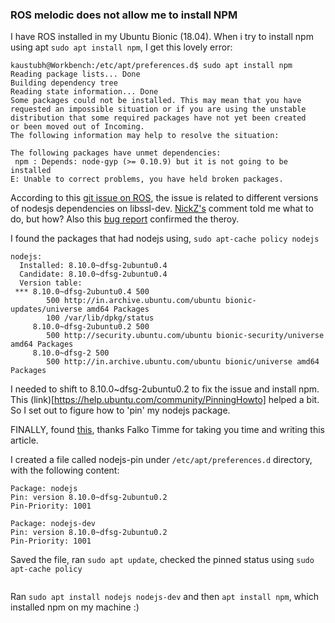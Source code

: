 ### ROS melodic does not allow me to install NPM 

I have ROS installed in my Ubuntu Bionic (18.04). When i try to install npm using apt `sudo apt install npm`, I get this lovely error:
```
kaustubh@Workbench:/etc/apt/preferences.d$ sudo apt install npm
Reading package lists... Done
Building dependency tree       
Reading state information... Done
Some packages could not be installed. This may mean that you have
requested an impossible situation or if you are using the unstable
distribution that some required packages have not yet been created
or been moved out of Incoming.
The following information may help to resolve the situation:

The following packages have unmet dependencies:
 npm : Depends: node-gyp (>= 0.10.9) but it is not going to be installed
E: Unable to correct problems, you have held broken packages.
```
According to this [git issue on ROS](https://github.com/ros/rosdistro/issues/19845), the issue is related to different versions of nodesjs dependencies on libssl-dev. [NickZ's](https://github.com/NickZ) comment told me what to do, but how? Also this [bug report](https://bugs.launchpad.net/ubuntu/+source/npm/+bug/1809828) confirmed the theroy.

I found the packages that had nodejs using, `sudo apt-cache policy nodejs`
```
nodejs:
  Installed: 8.10.0~dfsg-2ubuntu0.4
  Candidate: 8.10.0~dfsg-2ubuntu0.4
  Version table:
 *** 8.10.0~dfsg-2ubuntu0.4 500
        500 http://in.archive.ubuntu.com/ubuntu bionic-updates/universe amd64 Packages
        100 /var/lib/dpkg/status
     8.10.0~dfsg-2ubuntu0.2 500
        500 http://security.ubuntu.com/ubuntu bionic-security/universe amd64 Packages
     8.10.0~dfsg-2 500
        500 http://in.archive.ubuntu.com/ubuntu bionic/universe amd64 Packages
```
I needed to shift to 8.10.0~dfsg-2ubuntu0.2 to fix the issue and install npm. This (link)[https://help.ubuntu.com/community/PinningHowto] helped a bit. So I set out to figure how to 'pin' my nodejs package.

FINALLY, found [this](https://www.howtoforge.com/a-short-introduction-to-apt-pinning), thanks  Falko Timme for taking you time and writing this article.

I created a file called nodejs-pin under `/etc/apt/preferences.d` directory, with the following content:
```
Package: nodejs
Pin: version 8.10.0~dfsg-2ubuntu0.2
Pin-Priority: 1001

Package: nodejs-dev
Pin: version 8.10.0~dfsg-2ubuntu0.2
Pin-Priority: 1001
```
Saved the file, ran `sudo apt update`, checked the pinned status using `sudo apt-cache policy`
```
```
Ran `sudo apt install nodejs nodejs-dev` and then `apt install npm`, which installed npm on my machine :)






